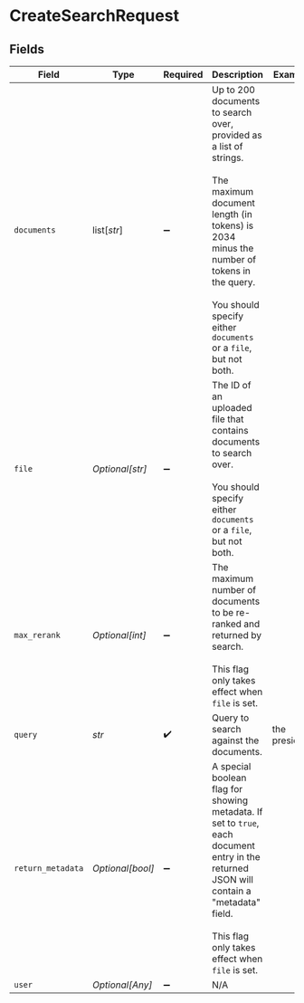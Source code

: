 # CreateSearchRequest


## Fields

| Field                                                                                                                                                                                                                           | Type                                                                                                                                                                                                                            | Required                                                                                                                                                                                                                        | Description                                                                                                                                                                                                                     | Example                                                                                                                                                                                                                         |
| ------------------------------------------------------------------------------------------------------------------------------------------------------------------------------------------------------------------------------- | ------------------------------------------------------------------------------------------------------------------------------------------------------------------------------------------------------------------------------- | ------------------------------------------------------------------------------------------------------------------------------------------------------------------------------------------------------------------------------- | ------------------------------------------------------------------------------------------------------------------------------------------------------------------------------------------------------------------------------- | ------------------------------------------------------------------------------------------------------------------------------------------------------------------------------------------------------------------------------- |
| `documents`                                                                                                                                                                                                                     | list[*str*]                                                                                                                                                                                                                     | :heavy_minus_sign:                                                                                                                                                                                                              | Up to 200 documents to search over, provided as a list of strings.<br/><br/>The maximum document length (in tokens) is 2034 minus the number of tokens in the query.<br/><br/>You should specify either `documents` or a `file`, but not both.<br/> |                                                                                                                                                                                                                                 |
| `file`                                                                                                                                                                                                                          | *Optional[str]*                                                                                                                                                                                                                 | :heavy_minus_sign:                                                                                                                                                                                                              | The ID of an uploaded file that contains documents to search over.<br/><br/>You should specify either `documents` or a `file`, but not both.<br/>                                                                               |                                                                                                                                                                                                                                 |
| `max_rerank`                                                                                                                                                                                                                    | *Optional[int]*                                                                                                                                                                                                                 | :heavy_minus_sign:                                                                                                                                                                                                              | The maximum number of documents to be re-ranked and returned by search.<br/><br/>This flag only takes effect when `file` is set.<br/>                                                                                           |                                                                                                                                                                                                                                 |
| `query`                                                                                                                                                                                                                         | *str*                                                                                                                                                                                                                           | :heavy_check_mark:                                                                                                                                                                                                              | Query to search against the documents.                                                                                                                                                                                          | the president                                                                                                                                                                                                                   |
| `return_metadata`                                                                                                                                                                                                               | *Optional[bool]*                                                                                                                                                                                                                | :heavy_minus_sign:                                                                                                                                                                                                              | A special boolean flag for showing metadata. If set to `true`, each document entry in the returned JSON will contain a "metadata" field.<br/><br/>This flag only takes effect when `file` is set.<br/>                          |                                                                                                                                                                                                                                 |
| `user`                                                                                                                                                                                                                          | *Optional[Any]*                                                                                                                                                                                                                 | :heavy_minus_sign:                                                                                                                                                                                                              | N/A                                                                                                                                                                                                                             |                                                                                                                                                                                                                                 |